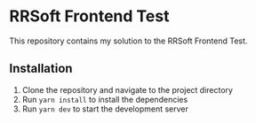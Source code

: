 # RRSoft Frontend Test

This repository contains my solution to the RRSoft Frontend Test.

## Installation

1. Clone the repository and navigate to the project directory
2. Run `yarn install` to install the dependencies
3. Run `yarn dev` to start the development server
